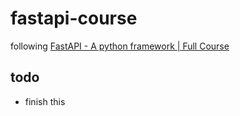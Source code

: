 # fastapi-course

following [FastAPI - A python framework | Full Course](https://www.youtube.com/watch?v=7t2alSnE2-I)

## todo

- finish this

